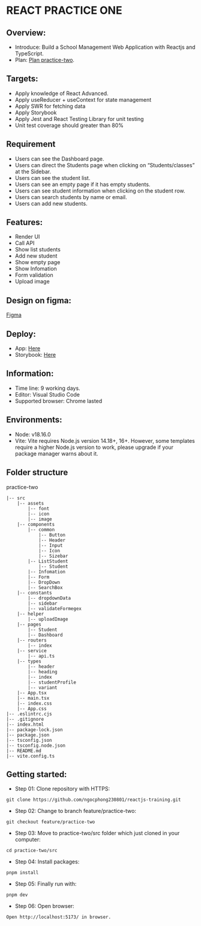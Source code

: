 # REACT PRACTICE ONE

## Overview:

- Introduce: Build a School Management Web Application with Reactjs and TypeScript.
- Plan: [Plan practice-two](https://docs.google.com/document/d/1KGUcfnYYeZFbLqICTLxquW1L_2SFBHJx97Ra4H7W5L0/edit).
## Targets:

- Apply knowledge of React Advanced.
- Apply useReducer + useContext for state management
- Apply SWR for fetching data
- Apply Storybook
- Apply Jest and React Testing Library for unit testing
- Unit test coverage should greater than 80%

## Requirement

- Users can see the Dashboard page.
- Users can direct the Students page when clicking on “Students/classes” at the Sidebar.
- Users can see the student list. 
- Users can see an empty page if it has empty students.
- Users can see student information when clicking on the student row.
- Users can search students by name or email.
- Users can add new students.


## Features:

- Render UI
- Call API
- Show list students
- Add new student
- Show empty page
- Show Infomation
- Form validation
- Upload image

## Design on figma:

[Figma](<https://www.figma.com/file/xbpLfqHwFvYqDuqvbZTWNP/School-Management-Admin-Dashboard-UI-(Community)?type=design&node-id=6-3&mode=design&t=M52fndy5HBQVOW56-0>)

## Deploy:

- App: [Here](https://react-practice-olive.vercel.app/)
- Storybook: [Here](https://practice-react-sepia.vercel.app/?path=/story/components-footer--default)

## Information:

- Time line: 9 working days.
- Editor: Visual Studio Code
- Supported browser: Chrome lasted

## Environments:

- Node: v18.16.0
- Vite: Vite requires Node.js version 14.18+, 16+. However, some templates require a higher Node.js version to work, please upgrade if your package manager warns about it.

## Folder structure

practice-two

```
|-- src
    |-- assets
        |-- font
        |-- icon
        |-- image
    |-- components
        |-- common
            |-- Button
            |-- Header
            |-- Input
            |-- Icon
            |-- Sizebar
        |-- ListStudent
            |-- Student
        |-- Infomation
        |-- Form
        |-- DropDown
        |-- SearchBox
    |-- constants
        |-- dropdownData
        |-- sidebar
        |-- validateFormegex
    |-- helper
        |-- uploadImage
    |-- pages
        |-- Student
        |-- Dashboard
    |-- routers
        |-- index
    |-- service
        |-- api.ts
    |-- types
        |-- header
        |-- heading
        |-- index
        |-- studentProfile
        |-- variant
    |-- App.tsx
    |-- main.tsx
    |-- index.css
    |-- App.css
|-- .eslintrc.cjs
|-- .gitignore
|-- index.html
|-- package-lock.json
|-- package.json
|-- tsconfig.json
|-- tsconfig.node.json
|-- README.md
|-- vite.config.ts
```

## Getting started:

- Step 01: Clone repository with HTTPS:

```
git clone https://github.com/ngocphong230801/reactjs-training.git
```

- Step 02: Change to branch feature/practice-two:

```
git checkout feature/practice-two
```

- Step 03: Move to practice-two/src folder which just cloned in your computer:

```
cd practice-two/src
```

- Step 04: Install packages:

```
pnpm install
```

- Step 05: Finally run with:

```
pnpm dev
```

- Step 06: Open browser:

```
Open http://localhost:5173/ in browser.
```
